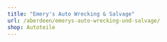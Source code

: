 ```yaml
---
title: "Emery's Auto Wrecking & Salvage"
url: /aberdeen/emerys-auto-wrecking-und-salvage/
shop: Autoteile
---
```

